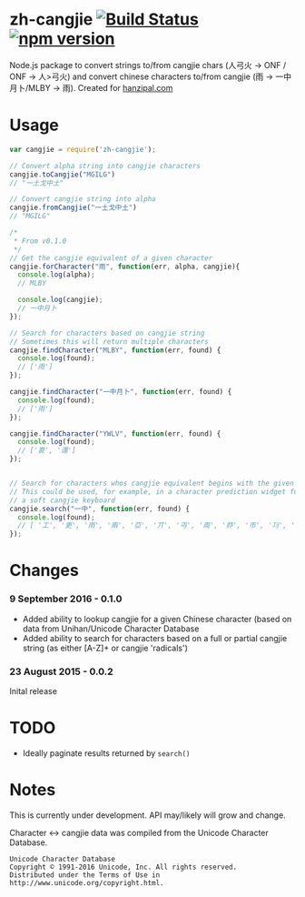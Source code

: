 # zh-cangjie [![Build Status](https://travis-ci.org/texh/zh-cangjie.svg?branch=master)](https://travis-ci.org/texh/zh-cangjie) [![npm version](https://badge.fury.io/js/zh-cangjie.svg)](https://www.npmjs.com/package/zh-cangjie)
Node.js package to convert strings to/from cangjie chars (人弓火 -> ONF / ONF -> 人>弓火) and convert chinese characters to/from cangjie (雨 -> 一中月卜/MLBY -> 雨).
Created for [hanzipal.com](https://hanzipal.com)

# Usage
````javascript
var cangjie = require('zh-cangjie');

// Convert alpha string into cangjie characters
cangjie.toCangjie("MGILG")
// "一土戈中土"

// Convert cangjie string into alpha
cangjie.fromCangjie("一土戈中土")
// "MGILG"

/*
 * From v0.1.0
 */
// Get the cangjie equivalent of a given character
cangjie.forCharacter("雨", function(err, alpha, cangjie){
  console.log(alpha);
  // MLBY

  console.log(cangjie);
  // 一中月卜
});

// Search for characters based on cangjie string
// Sometimes this will return multiple characters
cangjie.findCharacter("MLBY", function(err, found) {
  console.log(found);  
  // ['雨']
});

cangjie.findCharacter("一中月卜", function(err, found) {
  console.log(found);  
  // ['雨']
});

cangjie.findCharacter("YWLV", function(err, found) {
  console.log(found);  
  // ['褱', '還']
});


// Search for characters whos cangjie equivalent begins with the given string
// This could be used, for example, in a character prediction widget for
// a soft cangjie keyboard
cangjie.search("一中", function(err, found) {
  console.log(found);
  // [ '工', '更', '雨', '兩', '亞', '丌', '丏', '両', '丣', '帀', '㓚', '㧭', '厞', '覀' ]
});
````

# Changes
### 9 September 2016 - 0.1.0
  - Added ability to lookup cangjie for a given Chinese character (based on data from Unihan/Unicode Character Database
  - Added ability to search for characters based on a full or partial cangjie string (as either [A-Z]+ or cangjie 'radicals')

### 23 August 2015 - 0.0.2
Inital release

# TODO
  - Ideally paginate results returned by `search()`


# Notes
This is currently under development. API may/likely will grow and change.

Character <-> cangjie data was compiled from the Unicode Character Database.
````
Unicode Character Database
Copyright © 1991-2016 Unicode, Inc. All rights reserved.
Distributed under the Terms of Use in http://www.unicode.org/copyright.html.
````
